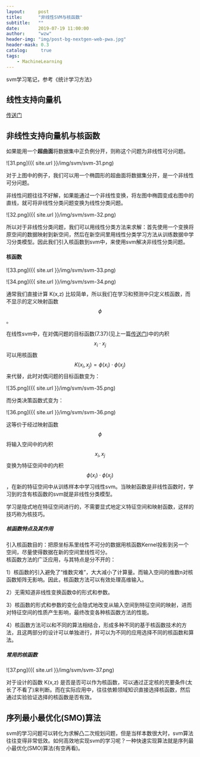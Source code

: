 ```yaml
---
layout:     post
title:      "非线性SVM与核函数"
subtitle:   ""
date:       2019-07-19 11:00:00
author:     "wzw"
header-img: "img/post-bg-nextgen-web-pwa.jpg"
header-mask: 0.3
catalog:     true
tags:
    - MachineLearning
---
```

<script type="text/javascript" async src="https://cdn.mathjax.org/mathjax/latest/MathJax.js?config=TeX-MML-AM_CHTML"> </script>

svm学习笔记，参考《统计学习方法》

## 线性支持向量机

[传送门][线性svm]

## 非线性支持向量机与核函数

如果能用一个**超曲面**将数据集中正负例分开，则称这个问题为非线性可分问题。

![31.png]({{ site.url }}/img/svm/svm-31.png)

对于上图中的例子，我们可以用一个椭圆形的超曲面将数据集分开，是一个非线性可分问题。

非线性问题往往不好解，如果能通过一个非线性变换，将左图中椭圆变成右图中的直线，就可将非线性分类问题变换为线性分类问题。

![32.png]({{ site.url }}/img/svm/svm-32.png)

所以对于非线性分类问题，我们可以用线性分类方法来求解：首先使用一个变换将原空间的数据映射到新空间，然后在新空间里用线性分类学习方法从训练数据中学习分类模型。因此我们引入核函数到svm中，来使用svm解决非线性分类问题。

#### 核函数

![33.png]({{ site.url }}/img/svm/svm-33.png)

![34.png]({{ site.url }}/img/svm/svm-34.png)

通常我们直接计算 K(x,z) 比较简单，所以我们在学习和预测中只定义核函数，而不显示的定义映射函数
$$
\phi
$$
。

在线性svm中，在对偶问题的目标函数(7.37)(见上一篇[传送门][线性svm])中的内积
$$
x_i\cdot x_j
$$
可以用核函数
$$
K(x_i,x_j)=\phi(x_i)\cdot\phi(x_j)
$$
来代替，此时对偶问题的目标函数变为：

![35.png]({{ site.url }}/img/svm/svm-35.png)

而分类决策函数式变为：

![36.png]({{ site.url }}/img/svm/svm-36.png)

这等价于经过映射函数
$$
\phi
$$
将输入空间中的内积
$$
x_i,x_j
$$
变换为特征空间中的内积
$$
\phi(x_i)\cdot\phi(x_j)
$$
，在新的特征空间中从训练样本中学习线性svm。当映射函数是非线性函数时，学习到的含有核函数的svm就是非线性分类模型。

学习是隐式地在特征空间进行的，不需要显式地定义特征空间和映射函数，这样的技巧称为核技巧。

##### 核函数特点及其作用

​	引入核函数目的：把原坐标系里线性不可分的数据用核函数Kernel投影到另一个空间，尽量使得数据在新的空间里线性可分。  
​	核函数方法的广泛应用，与其特点是分不开的：  

1）核函数的引入避免了“维数灾难”，大大减小了计算量。而输入空间的维数n对核函数矩阵无影响。因此，核函数方法可以有效处理高维输入。

2）无需知道非线性变换函数Φ的形式和参数。

3）核函数的形式和参数的变化会隐式地改变从输入空间到特征空间的映射，进而对特征空间的性质产生影响，最终改变各种核函数方法的性能。

4）核函数方法可以和不同的算法相结合，形成多种不同的基于核函数技术的方法，且这两部分的设计可以单独进行，并可以为不同的应用选择不同的核函数和算法。

##### 常用的核函数

![37.png]({{ site.url }}/img/svm/svm-37.png)

对于设计的函数 K(x,z) 是否是否可以作为核函数，可以通过正定核的充要条件(太长了不看了)来判断。而在实际应用中，往往依赖领域知识直接选择核函数，然后通过实验验证选择的核函数是否有效。

## 序列最小最优化(SMO)算法

svm的学习问题可以转化为求解凸二次规划问题，但是当样本数很大时，svm算法往往变得非常低效。如何高效地实现svm的学习呢？一种快速实现算法就是序列最小最优化(SMO)算法(有空再看)。

[线性svm]: https://wzwhit.github.io/2019/07/18/SVM1/

